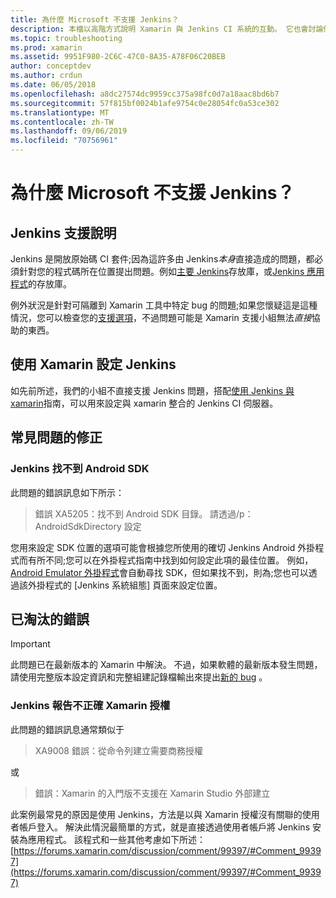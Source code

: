 ```yaml
---
title: 為什麼 Microsoft 不支援 Jenkins？
description: 本檔以高階方式說明 Xamarin 與 Jenkins CI 系統的互動。 它也會討論使用 Jenkins 時所出現的一些常見問題。
ms.topic: troubleshooting
ms.prod: xamarin
ms.assetid: 9951F980-2C6C-47C0-8A35-A78F06C20BEB
author: conceptdev
ms.author: crdun
ms.date: 06/05/2018
ms.openlocfilehash: a8dc27574dc9959cc375a98fc0d7a18aac8bd6b7
ms.sourcegitcommit: 57f815bf0024b1afe9754c0e28054fc0a53ce302
ms.translationtype: MT
ms.contentlocale: zh-TW
ms.lasthandoff: 09/06/2019
ms.locfileid: "70756961"
---
```

# <a name="why-isnt-jenkins-supported-by-microsoft"></a>為什麼 Microsoft 不支援 Jenkins？

## <a name="jenkins-support-explanation"></a>Jenkins 支援說明

Jenkins 是開放原始碼 CI 套件;因為這許多由 Jenkins*本身*直接造成的問題，都必須針對您的程式碼所在位置提出問題。例如[主要 Jenkins](https://github.com/jenkinsci/jenkins)存放庫，或[Jenkins 應用程式](https://github.com/stisti/jenkins-app)的存放庫。

例外狀況是針對可隔離到 Xamarin 工具中特定 bug 的問題;如果您懷疑這是這種情況，您可以檢查您的[支援選項](~/cross-platform/troubleshooting/support-options.md)，不過問題可能是 Xamarin 支援小組無法*直接*協助的東西。

## <a name="setup-jenkins-with-xamarin"></a>使用 Xamarin 設定 Jenkins

如先前所述，我們的小組不直接支援 Jenkins 問題，搭配[使用 Jenkins 與 xamarin](~/tools/ci/jenkins-walkthrough.md)指南，可以用來設定與 xamarin 整合的 Jenkins CI 伺服器。 

## <a name="fixes-for-common-issues"></a>常見問題的修正

### <a name="jenkins-is-unable-to-find-the-android-sdk"></a>Jenkins 找不到 Android SDK

此問題的錯誤訊息如下所示：

> 錯誤 XA5205：找不到 Android SDK 目錄。 請透過/p： AndroidSdkDirectory 設定

您用來設定 SDK 位置的選項可能會根據您所使用的確切 Jenkins Android 外掛程式而有所不同;您可以在外掛程式指南中找到如何設定此項的最佳位置。 例如，[Android Emulator 外掛程式](https://wiki.jenkins-ci.org/display/JENKINS/Android+Emulator+Plugin#AndroidEmulatorPlugin-Systemconfiguration)會自動尋找 SDK，但如果找不到，則為;您也可以透過該外掛程式的 [Jenkins 系統組態] 頁面來設定位置。 

## <a name="deprecated-errors"></a>已淘汰的錯誤

> [!IMPORTANT]
> 此問題已在最新版本的 Xamarin 中解決。 不過，如果軟體的最新版本發生問題，請使用完整版本設定資訊和完整組建記錄檔輸出來提出[新的 bug](~/cross-platform/troubleshooting/questions/howto-file-bug.md) 。

### <a name="jenkins-reports-an-invalid-xamarin-license"></a>Jenkins 報告不正確 Xamarin 授權
此問題的錯誤訊息通常類似于

> XA9008 錯誤：從命令列建立需要商務授權

或

> 錯誤：Xamarin 的入門版不支援在 Xamarin Studio 外部建立 

此案例最常見的原因是使用 Jenkins，方法是以與 Xamarin 授權沒有關聯的使用者帳戶登入。 解決此情況最簡單的方式，就是直接透過使用者帳戶將 Jenkins 安裝為應用程式。 該程式和一些其他考慮如下所述：[https://forums.xamarin.com/discussion/comment/99397/#Comment_99397](https://forums.xamarin.com/discussion/comment/99397/#Comment_99397)
